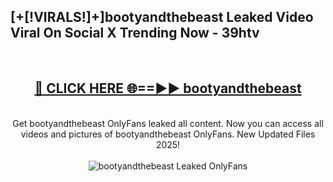 <h2>[+[!VIRALS!]+]bootyandthebeast Leaked Video Viral On Social X Trending Now - 39htv</h2>
<br>
<div align="center">
<h2><a href="https://libra.edu.pl?bootyandthebeast" rel="nofollow">🔴 CLICK HERE 🌐==►► bootyandthebeast</a></h2>
<br>
Get bootyandthebeast OnlyFans leaked all content. Now you can access all videos and pictures of bootyandthebeast OnlyFans. New Updated Files 2025!
<br>
<br>
<a href="https://libra.edu.pl?bootyandthebeast" rel="nofollow" data-target="animated-image.originalLink"><img src="https://i.ibb.co.com/WyWwxjT/player-gif2.gif" alt="bootyandthebeast Leaked OnlyFans" style="max-width: 100%; display: inline-block;" data-target="animated-image.originalImage"></a>
</div>
<br>